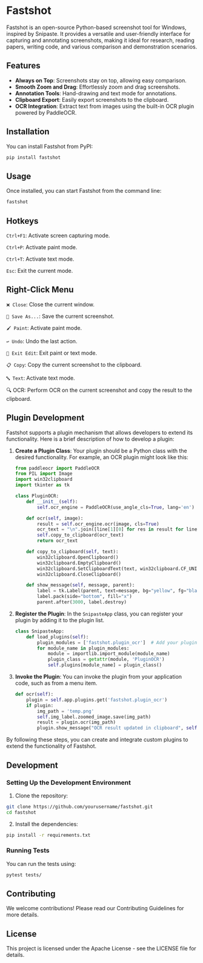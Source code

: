 # Fastshot

Fastshot is an open-source Python-based screenshot tool for Windows, inspired by Snipaste. It provides a versatile and user-friendly interface for capturing and annotating screenshots, making it ideal for research, reading papers, writing code, and various comparison and demonstration scenarios.

## Features

- **Always on Top**: Screenshots stay on top, allowing easy comparison.
- **Smooth Zoom and Drag**: Effortlessly zoom and drag screenshots.
- **Annotation Tools**: Hand-drawing and text mode for annotations.
- **Clipboard Export**: Easily export screenshots to the clipboard.
- **OCR Integration**: Extract text from images using the built-in OCR plugin powered by PaddleOCR.

## Installation

You can install Fastshot from PyPI:

```sh
pip install fastshot
```


## Usage
Once installed, you can start Fastshot from the command line:

```sh
fastshot
```

## Hotkeys
`Ctrl+F1`: Activate screen capturing mode.

`Ctrl+P`: Activate paint mode.

`Ctrl+T`: Activate text mode.

`Esc`: Exit the current mode.

## Right-Click Menu

`❌ Close`: Close the current window.

`💾 Save As...`: Save the current screenshot.

`🖌️ Paint`: Activate paint mode.

`↩️ Undo`: Undo the last action.

`🚪 Exit Edit`: Exit paint or text mode.

`📋 Copy`: Copy the current screenshot to the clipboard.

`🔤 Text`: Activate text mode.

🔍 OCR: Perform OCR on the current screenshot and copy the result to the clipboard.


## Plugin Development

Fastshot supports a plugin mechanism that allows developers to extend its functionality. Here is a brief description of how to develop a plugin:


1. **Create a Plugin Class**: Your plugin should be a Python class with the desired functionality. For example, an OCR plugin might look like this:

    ```python
    from paddleocr import PaddleOCR
    from PIL import Image
    import win32clipboard
    import tkinter as tk

    class PluginOCR:
        def __init__(self):
            self.ocr_engine = PaddleOCR(use_angle_cls=True, lang='en')

        def ocr(self, image):
            result = self.ocr_engine.ocr(image, cls=True)
            ocr_text = "\n".join([line[1][0] for res in result for line in res])
            self.copy_to_clipboard(ocr_text)
            return ocr_text

        def copy_to_clipboard(self, text):
            win32clipboard.OpenClipboard()
            win32clipboard.EmptyClipboard()
            win32clipboard.SetClipboardText(text, win32clipboard.CF_UNICODETEXT)
            win32clipboard.CloseClipboard()

        def show_message(self, message, parent):
            label = tk.Label(parent, text=message, bg="yellow", fg="black", font=("Helvetica", 10))
            label.pack(side="bottom", fill="x")
            parent.after(3000, label.destroy)
    ```

2. **Register the Plugin**: In the `SnipasteApp` class, you can register your plugin by adding it to the plugin list.

    ```python
    class SnipasteApp:
        def load_plugins(self):
            plugin_modules = ['fastshot.plugin_ocr']  # Add your plugin module here
            for module_name in plugin_modules:
                module = importlib.import_module(module_name)
                plugin_class = getattr(module, 'PluginOCR')
                self.plugins[module_name] = plugin_class()
    ```

3. **Invoke the Plugin**: You can invoke the plugin from your application code, such as from a menu item.

    ```python
    def ocr(self):
        plugin = self.app.plugins.get('fastshot.plugin_ocr')
        if plugin:
            img_path = 'temp.png'
            self.img_label.zoomed_image.save(img_path)
            result = plugin.ocr(img_path)
            plugin.show_message("OCR result updated in clipboard", self.img_window)
    ```

By following these steps, you can create and integrate custom plugins to extend the functionality of Fastshot.

## Development

### Setting Up the Development Environment

1. Clone the repository:

```sh
git clone https://github.com/yourusername/fastshot.git
cd fastshot
```

2. Install the dependencies:

```sh
pip install -r requirements.txt
```

### Running Tests

You can run the tests using:

```sh
pytest tests/
```

## Contributing
We welcome contributions! Please read our Contributing Guidelines for more details.

## License
This project is licensed under the Apache License - see the LICENSE file for details.


